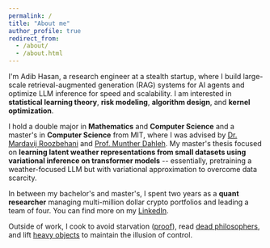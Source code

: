 ```yaml
---
permalink: /
title: "About me"
author_profile: true
redirect_from: 
  - /about/
  - /about.html
---
```


I'm Adib Hasan, a research engineer at a stealth startup, where I build large-scale retrieval-augmented generation (RAG) systems for AI agents and optimize LLM inference for speed and scalability. I am interested in **statistical learning theory**, **risk modeling**, **algorithm design**, and **kernel optimization**.

I hold a double major in **Mathematics** and **Computer Science** and a master's in **Computer Science** from MIT, where I was advised by [Dr. Mardavij Roozbehani](https://idss.mit.edu/staff/mardavij-roozbehani/) and [Prof. Munther Dahleh](https://idss.mit.edu/staff/munther-dahleh/). My master's thesis focused on **learning latent weather representations from small datasets using variational inference on transformer models** -- essentially, pretraining a weather-focused LLM but with variational approximation to overcome data scarcity.

In between my bachelor's and master's, I spent two years as a **quant researcher** managing multi-million dollar crypto portfolios and leading a team of four. You can find more on my [LinkedIn](https://linkedin.com/in/adib-hasan).

Outside of work, I cook to avoid starvation ([proof](https://www.instagram.com/le.spicemaster/)), read [dead philosophers](/reading/), and lift [heavy objects](/powerlifting/) to maintain the illusion of control.
